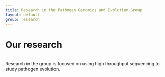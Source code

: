 ```yaml
---
title: Research in the Pathogen Genomics and Evolution Group
layout: default
group: research
---
```


<div class="row">

# Our research

<br>Research in the group is focused on using high throughput sequencing to study pathogen evolution.<br>

</div>
